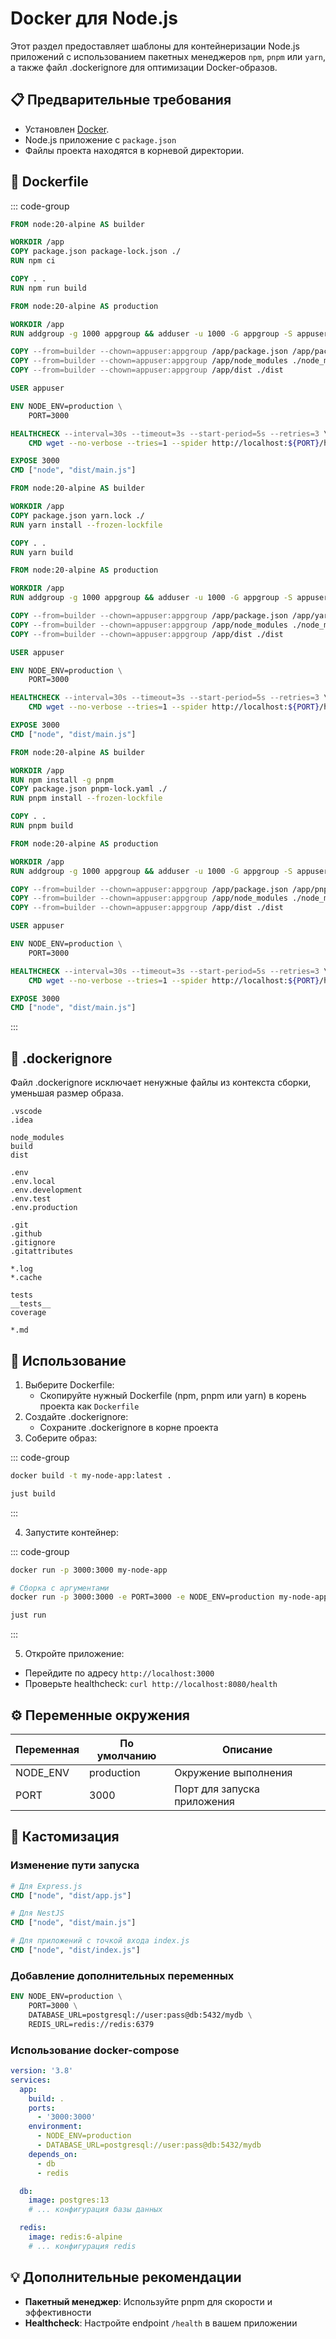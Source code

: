 # Docker для Node.js

Этот раздел предоставляет шаблоны для контейнеризации Node.js приложений с использованием пакетных менеджеров `npm`, `pnpm` или `yarn`, а также файл .dockerignore для оптимизации Docker-образов.

## 📋 Предварительные требования

- Установлен [Docker](https://www.docker.com/get-started).
- Node.js приложение с `package.json`
- Файлы проекта находятся в корневой директории.

## 🐳 Dockerfile

::: code-group

```Dockerfile [npm]
FROM node:20-alpine AS builder

WORKDIR /app
COPY package.json package-lock.json ./
RUN npm ci

COPY . .
RUN npm run build

FROM node:20-alpine AS production

WORKDIR /app
RUN addgroup -g 1000 appgroup && adduser -u 1000 -G appgroup -S appuser

COPY --from=builder --chown=appuser:appgroup /app/package.json /app/package-lock.json ./
COPY --from=builder --chown=appuser:appgroup /app/node_modules ./node_modules
COPY --from=builder --chown=appuser:appgroup /app/dist ./dist

USER appuser

ENV NODE_ENV=production \
    PORT=3000

HEALTHCHECK --interval=30s --timeout=3s --start-period=5s --retries=3 \
    CMD wget --no-verbose --tries=1 --spider http://localhost:${PORT}/health || exit 1

EXPOSE 3000
CMD ["node", "dist/main.js"]
```

```Dockerfile [yarn]
FROM node:20-alpine AS builder

WORKDIR /app
COPY package.json yarn.lock ./
RUN yarn install --frozen-lockfile

COPY . .
RUN yarn build

FROM node:20-alpine AS production

WORKDIR /app
RUN addgroup -g 1000 appgroup && adduser -u 1000 -G appgroup -S appuser

COPY --from=builder --chown=appuser:appgroup /app/package.json /app/yarn.lock ./
COPY --from=builder --chown=appuser:appgroup /app/node_modules ./node_modules
COPY --from=builder --chown=appuser:appgroup /app/dist ./dist

USER appuser

ENV NODE_ENV=production \
    PORT=3000

HEALTHCHECK --interval=30s --timeout=3s --start-period=5s --retries=3 \
    CMD wget --no-verbose --tries=1 --spider http://localhost:${PORT}/health || exit 1

EXPOSE 3000
CMD ["node", "dist/main.js"]
```

```Dockerfile [pnpm]
FROM node:20-alpine AS builder

WORKDIR /app
RUN npm install -g pnpm
COPY package.json pnpm-lock.yaml ./
RUN pnpm install --frozen-lockfile

COPY . .
RUN pnpm build

FROM node:20-alpine AS production

WORKDIR /app
RUN addgroup -g 1000 appgroup && adduser -u 1000 -G appgroup -S appuser

COPY --from=builder --chown=appuser:appgroup /app/package.json /app/pnpm-lock.yaml ./
COPY --from=builder --chown=appuser:appgroup /app/node_modules ./node_modules
COPY --from=builder --chown=appuser:appgroup /app/dist ./dist

USER appuser

ENV NODE_ENV=production \
    PORT=3000

HEALTHCHECK --interval=30s --timeout=3s --start-period=5s --retries=3 \
    CMD wget --no-verbose --tries=1 --spider http://localhost:${PORT}/health || exit 1

EXPOSE 3000
CMD ["node", "dist/main.js"]
```

:::

## 🚫 .dockerignore

Файл .dockerignore исключает ненужные файлы из контекста сборки, уменьшая размер образа.

```dockerignore
.vscode
.idea

node_modules
build
dist

.env
.env.local
.env.development
.env.test
.env.production

.git
.github
.gitignore
.gitattributes

*.log
*.cache

tests
__tests__
coverage

*.md
```

## 🚀 Использование

1. Выберите Dockerfile:
   - Скопируйте нужный Dockerfile (npm, pnpm или yarn) в корень проекта как `Dockerfile`
2. Создайте .dockerignore:
   - Сохраните .dockerignore в корне проекта
3. Соберите образ:

::: code-group

```bash [bash]
docker build -t my-node-app:latest .
```

```bash [just]
just build
```

:::

4. Запустите контейнер:

::: code-group

```bash [bash]
docker run -p 3000:3000 my-node-app

# Сборка с аргументами
docker run -p 3000:3000 -e PORT=3000 -e NODE_ENV=production my-node-app
```

```bash [just]
just run
```

:::

5. Откройте приложение:

- Перейдите по адресу `http://localhost:3000`
- Проверьте healthcheck: `curl http://localhost:8080/health`

## ⚙️ Переменные окружения

| Переменная | По умолчанию | Описание                    |
| ---------- | ------------ | --------------------------- |
| NODE_ENV   | production   | Окружение выполнения        |
| PORT       | 3000         | Порт для запуска приложения |

## 🔧 Кастомизация

### Изменение пути запуска

```Dockerfile
# Для Express.js
CMD ["node", "dist/app.js"]

# Для NestJS
CMD ["node", "dist/main.js"]

# Для приложений с точкой входа index.js
CMD ["node", "dist/index.js"]
```

### Добавление дополнительных переменных

```Dockerfile
ENV NODE_ENV=production \
    PORT=3000 \
    DATABASE_URL=postgresql://user:pass@db:5432/mydb \
    REDIS_URL=redis://redis:6379
```

### Использование docker-compose

```yaml
version: '3.8'
services:
  app:
    build: .
    ports:
      - '3000:3000'
    environment:
      - NODE_ENV=production
      - DATABASE_URL=postgresql://user:pass@db:5432/mydb
    depends_on:
      - db
      - redis

  db:
    image: postgres:13
    # ... конфигурация базы данных

  redis:
    image: redis:6-alpine
    # ... конфигурация redis
```

## 💡 Дополнительные рекомендации

- **Пакетный менеджер**: Используйте pnpm для скорости и эффективности
- **Healthcheck**: Настройте endpoint `/health` в вашем приложении
